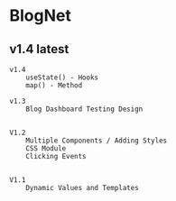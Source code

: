 # BlogNet


## v1.4 latest 

    v1.4 
        useState() - Hooks 
        map() - Method 

    v1.3 
        Blog Dashboard Testing Design


    V1.2 
        Multiple Components / Adding Styles
        CSS Module
        Clicking Events


    V1.1
        Dynamic Values and Templates
